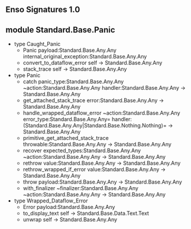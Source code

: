 ## Enso Signatures 1.0
## module Standard.Base.Panic
- type Caught_Panic
    - Panic payload:Standard.Base.Any.Any internal_original_exception:Standard.Base.Any.Any
    - convert_to_dataflow_error self -> Standard.Base.Any.Any
    - stack_trace self -> Standard.Base.Any.Any
- type Panic
    - catch panic_type:Standard.Base.Any.Any ~action:Standard.Base.Any.Any handler:Standard.Base.Any.Any -> Standard.Base.Any.Any
    - get_attached_stack_trace error:Standard.Base.Any.Any -> Standard.Base.Any.Any
    - handle_wrapped_dataflow_error ~action:Standard.Base.Any.Any error_type:Standard.Base.Any.Any= handler:(Standard.Base.Any.Any|Standard.Base.Nothing.Nothing)= -> Standard.Base.Any.Any
    - primitive_get_attached_stack_trace throwable:Standard.Base.Any.Any -> Standard.Base.Any.Any
    - recover expected_types:Standard.Base.Any.Any ~action:Standard.Base.Any.Any -> Standard.Base.Any.Any
    - rethrow value:Standard.Base.Any.Any -> Standard.Base.Any.Any
    - rethrow_wrapped_if_error value:Standard.Base.Any.Any -> Standard.Base.Any.Any
    - throw payload:Standard.Base.Any.Any -> Standard.Base.Any.Any
    - with_finalizer ~finalizer:Standard.Base.Any.Any ~action:Standard.Base.Any.Any -> Standard.Base.Any.Any
- type Wrapped_Dataflow_Error
    - Error payload:Standard.Base.Any.Any
    - to_display_text self -> Standard.Base.Data.Text.Text
    - unwrap self -> Standard.Base.Any.Any
